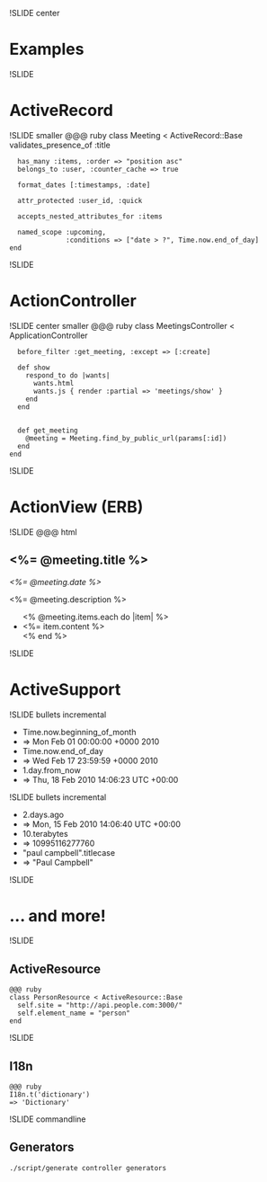 !SLIDE center
# Examples #

!SLIDE
# ActiveRecord #

!SLIDE smaller
    @@@ ruby
    class Meeting < ActiveRecord::Base
      validates_presence_of :title

      has_many :items, :order => "position asc"
      belongs_to :user, :counter_cache => true

      format_dates [:timestamps, :date]

      attr_protected :user_id, :quick

      accepts_nested_attributes_for :items

      named_scope :upcoming,
                  :conditions => ["date > ?", Time.now.end_of_day]
    end
    
!SLIDE
# ActionController #

!SLIDE center smaller
    @@@ ruby
    class MeetingsController < ApplicationController

      before_filter :get_meeting, :except => [:create]

      def show
        respond_to do |wants|
          wants.html
          wants.js { render :partial => 'meetings/show' }
        end
      end
    
    
      def get_meeting
        @meeting = Meeting.find_by_public_url(params[:id])
      end
    end

!SLIDE
# ActionView (ERB) #

!SLIDE
    @@@ html
    <h2><%= @meeting.title %></h2>
    <em><%= @meeting.date %></em>
    <p><%= @meeting.description %></p>
    <ul>
      <% @meeting.items.each do |item| %>
        <li><%= item.content %></li>
      <% end %>
    </ul>

!SLIDE
# ActiveSupport #

!SLIDE bullets incremental

- Time.now.beginning_of_month
- => Mon Feb 01 00:00:00 +0000 2010
- Time.now.end_of_day
- => Wed Feb 17 23:59:59 +0000 2010
- 1.day.from_now
- => Thu, 18 Feb 2010 14:06:23 UTC +00:00

!SLIDE bullets incremental

- 2.days.ago
- => Mon, 15 Feb 2010 14:06:40 UTC +00:00
- 10.terabytes
- => 10995116277760
- "paul campbell".titlecase
- => "Paul Campbell"

!SLIDE
# ... and more! #

!SLIDE

## ActiveResource ##

    @@@ ruby
    class PersonResource < ActiveResource::Base
      self.site = "http://api.people.com:3000/"
      self.element_name = "person"
    end
    
!SLIDE
    
## I18n ##

    @@@ ruby
    I18n.t('dictionary')
    => 'Dictionary'
    
!SLIDE commandline
    
## Generators ##

    ./script/generate controller generators